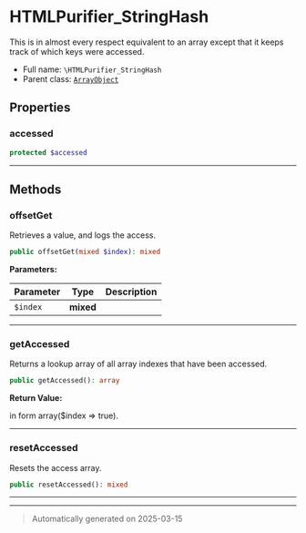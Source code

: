 
# HTMLPurifier_StringHash

This is in almost every respect equivalent to an array except
that it keeps track of which keys were accessed.



* Full name: `\HTMLPurifier_StringHash`
* Parent class: [`ArrayObject`](./ArrayObject.md)



## Properties


### accessed



```php
protected $accessed
```






***

## Methods


### offsetGet

Retrieves a value, and logs the access.

```php
public offsetGet(mixed $index): mixed
```








**Parameters:**

| Parameter | Type | Description |
|-----------|------|-------------|
| `$index` | **mixed** |  |





***

### getAccessed

Returns a lookup array of all array indexes that have been accessed.

```php
public getAccessed(): array
```









**Return Value:**

in form array($index => true).




***

### resetAccessed

Resets the access array.

```php
public resetAccessed(): mixed
```












***


***
> Automatically generated on 2025-03-15
